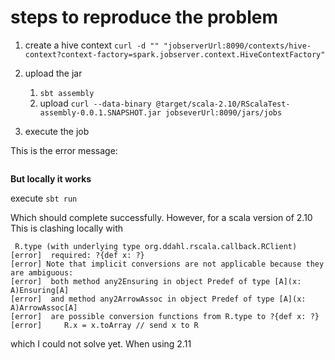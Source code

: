 # steps to reproduce the problem

1. create a hive context `curl -d "" "jobserverUrl:8090/contexts/hive-context?context-factory=spark.jobserver.context.HiveContextFactory"`
2. upload the jar
	1. `sbt assembly`
	2. upload `curl --data-binary @target/scala-2.10/RScalaTest-assembly-0.0.1.SNAPSHOT.jar jobseverUrl:8090/jars/jobs`
	
3. execute the job

This is the error message:

```

```

**But locally it works**

execute `sbt run`

Which should complete successfully. However, for a scala version of 2.10
This is clashing locally with
```
 R.type (with underlying type org.ddahl.rscala.callback.RClient)
[error]  required: ?{def x: ?}
[error] Note that implicit conversions are not applicable because they are ambiguous:
[error]  both method any2Ensuring in object Predef of type [A](x: A)Ensuring[A]
[error]  and method any2ArrowAssoc in object Predef of type [A](x: A)ArrowAssoc[A]
[error]  are possible conversion functions from R.type to ?{def x: ?}
[error]     R.x = x.toArray // send x to R
```
which I could not solve yet.
When using 2.11 
